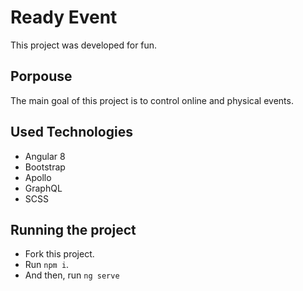 # Ready Event

This project was developed for fun.

## Porpouse

The main goal of this project is to control online and physical events.

## Used Technologies

- Angular 8
- Bootstrap
- Apollo
- GraphQL
- SCSS

## Running the project

- Fork this project.
- Run `npm i`. 
- And then, run `ng serve`
